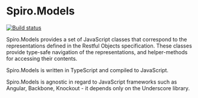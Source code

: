 Spiro.Models
============

[![Build status](https://ci.appveyor.com/api/projects/status/i602kbacm8be291u)](https://ci.appveyor.com/project/scascarini/spiro-models)

Spiro.Models provides a set of JavaScript classes that correspond to the representations defined in the Restful Objects specification.  These classes provide type-safe navigation of the representations, and helper-methods for accessing their contents. 

Spiro.Models is written in TypeScript and compiled to JavaScript.  

Spiro.Models is agnostic in regard to JavaScript frameworks such as Angular, Backbone, Knockout  -  it depends only on the Underscore library.
